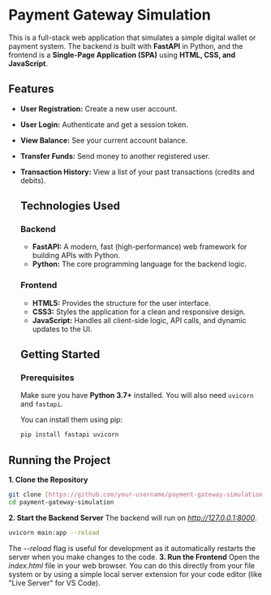 # Payment Gateway Simulation

This is a full-stack web application that simulates a simple digital wallet or payment system. The backend is built with **FastAPI** in Python, and the frontend is a **Single-Page Application (SPA)** using **HTML, CSS, and JavaScript**.

## Features

* **User Registration:** Create a new user account.
* **User Login:** Authenticate and get a session token.
* **View Balance:** See your current account balance.
* **Transfer Funds:** Send money to another registered user.
* **Transaction History:** View a list of your past transactions (credits and debits).

  ## Technologies Used

  ### Backend
  * **FastAPI:** A modern, fast (high-performance) web framework for building APIs with Python.
  * **Python:** The core programming language for the backend logic.
 
  ### Frontend

  * **HTML5:** Provides the structure for the user interface.
  * **CSS3:** Styles the application for a clean and responsive design.
  * **JavaScript:** Handles all client-side logic, API calls, and dynamic updates to the UI.
 
  ## Getting Started

  ### Prerequisites
  Make sure you have **Python 3.7+** installed. You will also need `uvicorn` and `fastapi`.

  You can install them using pip:
  ```sh
  pip install fastapi uvicorn


 ## Running the Project

 **1. Clone the Repository**
 ```sh
 git clone [https://github.com/your-username/payment-gateway-simulation.git](https://github.com/your-username/payment-gateway-simulation.git)
 cd payment-gateway-simulation
```
**2. Start the Backend Server**
The backend will run on *http://127.0.0.1:8000*.
```sh
uvicorn main:app --reload
```
The *--reload* flag is useful for development as it automatically restarts the server when you make changes to the code.
**3. Run the Frontend**
Open the *index.html* file in your web browser. You can do this directly from your file system or by using a simple local server extension for your code editor (like "Live Server" for VS Code).
